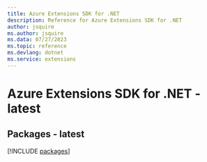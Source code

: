 ```yaml
---
title: Azure Extensions SDK for .NET
description: Reference for Azure Extensions SDK for .NET
author: jsquire
ms.author: jsquire
ms.data: 07/27/2023
ms.topic: reference
ms.devlang: dotnet
ms.service: extensions
---
```

# Azure Extensions SDK for .NET - latest
## Packages - latest
[!INCLUDE [packages](extensions-index.md)]